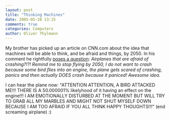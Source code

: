 ```yaml
---
layout: post
title: "Thinking Machines"
date: 2005-05-28 13:15
comments: true
categories: Computers
author: Oliver Thylmann
---
```



My brother has picked up an article on CNN.com about the idea that machines will be able to think, and be afraid and things, by 2050. In his comment he rightfully [poses a question](http://ft.typepad.com/adultweb/2005/05/cnncom_brain_do.html): *Airplanes that are afraid of crashing?!?! Remind me to stop flying by 2050, I do not want to crash because some bird flies into an engine, the plane gets scared of crashing, panics and then actually DOES crash because it paniced! Awesome idea.*

I can hear the plane now: &quot;ATTENTION ATTENTION, A BIRD ATTACKED ME!!! THERE IS A 50.000001% likelyhood of it having an effect on the engine!!! I AM EMOTIONALLY DISTURBED AT THE MOMENT BUT WILL TRY TO GRAB ALL MY MARBLES AND MIGHT NOT SHUT MYSELF DOWN BECAUSE I AM TOO AFRAID IF YOU ALL THINK HAPPY THOUGHTS!!!&quot; (end screaming airplane) :)



